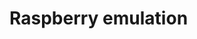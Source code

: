 # Raspberry emulation

<script src="https://gist.github.com/oribit/8ec0524796c833ef8152341a570e0c8d"> </script>
